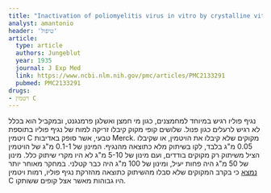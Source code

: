 ```yaml
---
title: "Inactivation of poliomyelitis virus in vitro by crystalline vitamin C (ascorbic asid)"
analyst: amantonio
header: 'טיפול'
article:
  type: article
  authors: Jungeblut
  year: 1935
  journal: J Exp Med
  link: https://www.ncbi.nlm.nih.gov/pmc/articles/PMC2133291
  pubmed: PMC2133291
drugs:
- ויטמין C
---
```


נגיף פוליו רגיש במיוחד למחמצנים, כגון מי חמצן ואשלגן פרמנגנט, ובמקביל הוא בכלל לא רגיש לרעלים כגון פנול.
שלושים קופי מקוק קיבלו זריקה למוח של נגיף פוליו בתוספת ויטמין C טבעי, אשר סופק באדיבות Merck. מקוקים שלא קיבלו את הויטמין, או שקיבלו 0.05 מ"ג בלבד, לקו בשיתוק מלא כתוצאה מהנגיף. המינון של 0.1-1 מ"ג של הויטמין הציל משיתוק רק מקוקים בודדים, ועם מינון של 5-10 מ"ג לא היו מקרי שיתוק כלל. מינון של 50 מ"ג היה פחות יעיל, ומינון של 100 מ"ג היה כבר קטלני.
במחקר מאוחר יותר [נמצא](https://www.ncbi.nlm.nih.gov/pmc/articles/PMC2133579) כי בקרב המקוקים שלא סבלו מהשיתוק כתוצאה מהזרקת נגיף פוליו, רמות ויטמין C היו גבוהות מאשר אצל קופים ששותקו.
